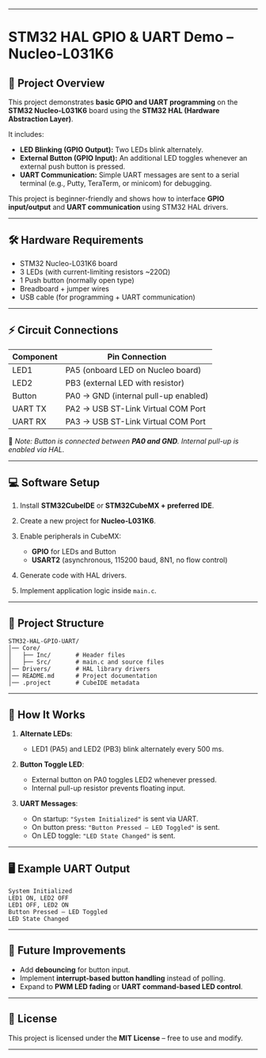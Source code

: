 
---

# STM32 HAL GPIO & UART Demo – Nucleo-L031K6

## 📌 Project Overview

This project demonstrates **basic GPIO and UART programming** on the **STM32 Nucleo-L031K6** board using the **STM32 HAL (Hardware Abstraction Layer)**.

It includes:

* **LED Blinking (GPIO Output):** Two LEDs blink alternately.
* **External Button (GPIO Input):** An additional LED toggles whenever an external push button is pressed.
* **UART Communication:** Simple UART messages are sent to a serial terminal (e.g., Putty, TeraTerm, or minicom) for debugging.

This project is beginner-friendly and shows how to interface **GPIO input/output** and **UART communication** using STM32 HAL drivers.

---

## 🛠 Hardware Requirements

* STM32 Nucleo-L031K6 board
* 3 LEDs (with current-limiting resistors \~220Ω)
* 1 Push button (normally open type)
* Breadboard + jumper wires
* USB cable (for programming + UART communication)

---

## ⚡ Circuit Connections

| Component | Pin Connection                       |
| --------- | ------------------------------------ |
| LED1      | PA5 (onboard LED on Nucleo board)    |
| LED2      | PB3 (external LED with resistor)     |
| Button    | PA0 → GND (internal pull-up enabled) |
| UART TX   | PA2 → USB ST-Link Virtual COM Port   |
| UART RX   | PA3 → USB ST-Link Virtual COM Port   |

📌 *Note: Button is connected between **PA0 and GND**. Internal pull-up is enabled via HAL.*

---

## 💻 Software Setup

1. Install **STM32CubeIDE** or **STM32CubeMX + preferred IDE**.
2. Create a new project for **Nucleo-L031K6**.
3. Enable peripherals in CubeMX:

   * **GPIO** for LEDs and Button
   * **USART2** (asynchronous, 115200 baud, 8N1, no flow control)
4. Generate code with HAL drivers.
5. Implement application logic inside `main.c`.

---

## 📂 Project Structure

```
STM32-HAL-GPIO-UART/
│── Core/
│   ├── Inc/       # Header files
│   ├── Src/       # main.c and source files
│── Drivers/       # HAL library drivers
│── README.md      # Project documentation
│── .project       # CubeIDE metadata
```

---

## 🚀 How It Works

1. **Alternate LEDs**:

   * LED1 (PA5) and LED2 (PB3) blink alternately every 500 ms.

2. **Button Toggle LED**:

   * External button on PA0 toggles LED2 whenever pressed.
   * Internal pull-up resistor prevents floating input.

3. **UART Messages**:

   * On startup: `"System Initialized"` is sent via UART.
   * On button press: `"Button Pressed – LED Toggled"` is sent.
   * On LED toggle: `"LED State Changed"` is sent.

---

## 🖥 Example UART Output

```
System Initialized
LED1 ON, LED2 OFF
LED1 OFF, LED2 ON
Button Pressed – LED Toggled
LED State Changed
```

---

## 🔮 Future Improvements

* Add **debouncing** for button input.
* Implement **interrupt-based button handling** instead of polling.
* Expand to **PWM LED fading** or **UART command-based LED control**.

---

## 📝 License

This project is licensed under the **MIT License** – free to use and modify.

---



